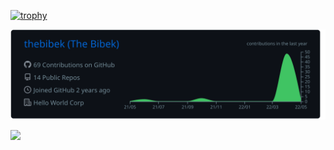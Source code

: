 

[![trophy](https://github-profile-trophy.vercel.app/?username=thebibek&theme=onedark)](https://github.com/thebibek/github-profile-trophy)




[![](https://raw.githubusercontent.com/thebibek/thebibek/master/profile-summary-card-output/github_dark/0-profile-details.svg)](https://github.com/vn7n24fzkq/github-profile-summary-cards)

[![](https://raw.githubusercontent.com/thebibek/thebibek/master/profile-summary-card-output/github_dark/2-repos-per-language.svg)](https://github.com/vn7n24fzkq/github-profile-summary-cards)
